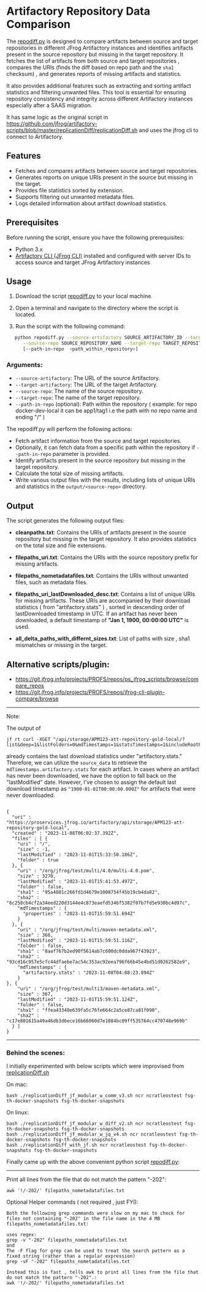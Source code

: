# Artifactory Repository Data Comparison

The [repodiff.py](repodiff.py) is designed to compare artifacts between source and target repositories in  different 
JFrog Artifactory instances and identifies artifacts present in the source repository but missing in the target repository. It fetches the list of 
artifacts from both source and target repositories , compares the URIs (finds the diff  based on repo path and the 
`sha1` checksum) , and generates reports of missing artifacts and statistics.

It also provides additional features such as extracting and sorting artifact statistics and filtering unwanted files.
This tool is essential for ensuring repository consistency and integrity across different Artifactory instances 
especially after a SAAS migration.

It has same logic as the original script in 
https://github.com/jfrog/artifactory-scripts/blob/master/replicationDiff/replicationDiff.sh
and uses the jfrog cli to connect to Artifactory.

## Features

- Fetches and compares artifacts between source and target repositories.
- Generates reports on unique URIs present in the source but missing in the target.
- Provides file statistics sorted by extension.
- Supports filtering out unwanted metadata files.
- Logs detailed information about artifact download statistics.

## Prerequisites

Before running the script, ensure you have the following prerequisites:

- Python 3.x
- [Artifactory CLI (JFrog CLI)](https://www.jfrog.com/confluence/display/JFROG/JFrog+CLI) installed and configured 
  with server IDs to access source and target JFrog Artifactory instances

## Usage

1. Download the script  [repodiff.py](repodiff.py)  to your local machine.

2. Open a terminal and navigate to the directory where the script is located.

3. Run the script with the following command:

```bash
   python repodiff.py --source-artifactory SOURCE_ARTIFACTORY_ID --target-artifactory TARGET_ARTIFACTORY_ID \
      --source-repo SOURCE_REPOSITORY_NAME --target-repo TARGET_REPOSITORY_NAME \
      [--path-in-repo  <path_within_repository>]
```
### Arguments:

- `--source-artifactory`: The URL of the source Artifactory.
- `--target-artifactory`: The URL of the target Artifactory.
- `--source-repo`: The name of the source repository.
- `--target-repo`: The name of the target repository.
- `--path-in-repo` (optional): Path within the repository ( example: for repo docker-dev-local it can be app1/tag1 i.e the path with no repo name and ending "/" )

The repodiff.py will perform the following actions:

- Fetch artifact information from the source and target repositories.
- Optionally, it can fetch data from a specific path within the repository if `--path-in-repo` parameter is provided.
- Identify artifacts present in the source repository but missing in the target repository.
- Calculate the total size of missing artifacts.
- Write various output files with the results, including lists of unique URIs and statistics in the 
  `output/<source-repo>`    directory.

## Output

The script generates the following output files:

- **cleanpaths.txt**: Contains the URIs of artifacts present in the source repository but missing in the target repository. It also provides statistics on the total size and file extensions.

- **filepaths_uri.txt**: Contains the URIs with the source repository prefix for missing artifacts.

- **filepaths_nometadatafiles.txt**: Contains the URIs without unwanted files, such as metadata files.

- **filepaths_uri_lastDownloaded_desc.txt**: Contains a list of unique URIs for missing artifacts. These URIs are accompanied by their download statistics ( from "artifactory.stats" ) , 
  sorted in descending order of lastDownloaded timestamp in UTC. If an artifact has never been downloaded,  a default timestamp of **"Jan 1, 1900, 00:00:00 UTC"** is used.
- **all_delta_paths_with_differnt_sizes.txt**: List of paths with size , sha1 mismatches or missing in the target.

## Alternative scripts/plugin:
- https://git.jfrog.info/projects/PROFS/repos/ps_jfrog_scripts/browse/compare_repos
- https://git.jfrog.info/projects/PROFS/repos/jfrog-cli-plugin-compare/browse

---
Note:

The output of
```text
jf rt curl -XGET "/api/storage/APM123-att-repository-gold-local/?list&deep=1&listFolders=0&mdTimestamps=1&statsTimestamps=1&includeRootPath=1"
```
already contains the last download statistics under "artifactory.stats." Therefore, we can utilize the `source_data` to retrieve the `mdTimestamps.artifactory.stats` for each artifact. In cases where an artifact has never been downloaded, we have the option to fall back on the "lastModified" date. However, I've chosen to assign the default last download timestamp as `"1900-01-01T00:00:00.000Z"` for artifacts that were never downloaded.
```text

{
  "uri" : "https://proservices.jfrog.io/artifactory/api/storage/APM123-att-repository-gold-local",
  "created" : "2023-11-08T06:02:37.392Z",
  "files" : [ {
    "uri" : "/",
    "size" : -1,
    "lastModified" : "2023-11-01T15:33:50.186Z",
    "folder" : true
  }, {
    "uri" : "/org/jfrog/test/multi/4.0/multi-4.0.pom",
    "size" : 3270,
    "lastModified" : "2023-11-01T15:41:53.497Z",
    "folder" : false,
    "sha1" : "95a4881c266fd1d4679e1008754f45b19cb4da82",
    "sha2" : "6c258cb4cf2a34eed220d3144e4c873eaefd5346f5382f07b7fd5e930bc4d97c",
    "mdTimestamps" : {
      "properties" : "2023-11-01T15:59:51.694Z"
    }
  }, {
    "uri" : "/org/jfrog/test/multi/maven-metadata.xml",
    "size" : 366,
    "lastModified" : "2023-11-01T15:59:51.116Z",
    "folder" : false,
    "sha1" : "8aaf767b2ed90f5614ab7c600dc0dda967f43923",
    "sha2" : "93cd16c957e5cfc44dfaebe7ac54c353ac92eea796f66b45e4bd51d0262582e9",
    "mdTimestamps" : {
      "artifactory.stats" : "2023-11-08T04:08:23.894Z"
    }
}, {
    "uri" : "/org/jfrog/test/multi3/maven-metadata.xml",
    "size" : 367,
    "lastModified" : "2023-11-01T15:59:51.124Z",
    "folder" : false,
    "sha1" : "ffea43340e639fa5c76fe664c2a5ce87ca81f090",
    "sha2" : "c17e801615a49a46db3d6ece16b66060d7e1084bc09ff535764cc470748e969b"
  } ]
}
```
---
### Behind the scenes:

I initially experimented with below scripts  which were improvised from 
[replicationDiff.sh](https://github.com/jfrog/artifactory-scripts/blob/master/replicationDiff/replicationDiff.sh) 

On mac:
```
bash ./replicationDiff_jf_modular_w_comm_v3.sh ncr ncratleostest fsg-th-docker-snapshots fsg-th-docker-snapshots
```

On linux:
```
bash ./replicationDiff_jf_modular_w_diff_v2.sh ncr ncratleostest fsg-th-docker-snapshots fsg-th-docker-snapshots
bash ./replicationDiff_jf_modular_w_jq_v4.sh ncr ncratleostest fsg-th-docker-snapshots fsg-th-docker-snapshots
bash ./replicationDiff_with_jf.sh ncr ncratleostest fsg-th-docker-snapshots fsg-th-docker-snapshots
```


Finally came up with the above  convenient python script [repodiff.py](repodiff.py):

---

Print all lines from the file that do not match the pattern "-202":
```
awk '!/-202/' filepaths_nometadatafiles.txt
```

Optional Helper commands ( not required , just FYI):
```
Both the following grep commands were slow on my mac to check for files not containing "-202" in the file name in the 4 MB filepaths_nometadatafiles.txt:

uses regex:
grep -v "-202" filepaths_nometadatafiles.txt
and
The -F flag for grep can be used to treat the search pattern as a fixed string (rather than a regular expression)
grep -vF "-202" filepaths_nometadatafiles.txt

Instead this is fast , tells awk to print all lines from the file that do not match the pattern "-202".:
awk '!/-202/' filepaths_nometadatafiles.txt 

```